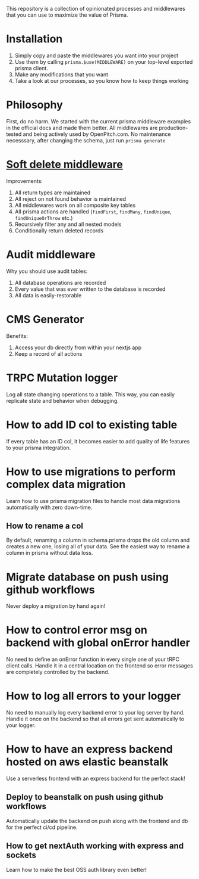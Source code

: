 This repository is a collection of opinionated processes and middlewares that you can use to maximize the value of Prisma.

# Installation

1. Simply copy and paste the middlewares you want into your project
2. Use them by calling `prisma.$use(MIDDLEWARE)` on your top-level exported prisma client.
3. Make any modifications that you want
4. Take a look at our processes, so you know how to keep things working

# Philosophy

First, do no harm.
We started with the current prisma middleware examples in the official docs and made them better.
All middlewares are production-tested and being actively used by OpenPitch.com.
No maintenance necesssary, after changing the schema, just run `prisma generate`

# [Soft delete middleware](guides/soft-delete.md)

Improvements:

1. All return types are maintained
2. All reject on not found behavior is maintained
3. All middlewares work on all composite key tables
4. All prisma actions are handled (`findFirst`, `findMany`, `findUnique`, `findUniqueOrThrow` etc.)
5. Recursively filter any and all nested models
6. Conditionally return deleted records

# Audit middleware

Why you should use audit tables:

1. All database operations are recorded
2. Every value that was ever written to the database is recorded
3. All data is easily-restorable

# CMS Generator

Benefits:

1. Access your db directly from within your nextjs app
2. Keep a record of all actions

# TRPC Mutation logger

Log all state changing operations to a table. This way, you can easily replicate state and behavior when debugging.

# How to add ID col to existing table

If every table has an ID col, it becomes easier to add quality of life features to your prisma integration.

# How to use migrations to perform complex data migration

Learn how to use prisma migration files to handle most data migrations automatically with zero down-time.

## How to rename a col

By default, renaming a column in schema.prisma drops the old column and creates a new one, losing all of your data. See the easiest way to rename a column in prisma without data loss.

# Migrate database on push using github workflows

Never deploy a migration by hand again!

# How to control error msg on backend with global onError handler

No need to define an onError function in every single one of your tRPC client calls. Handle it in a central location on the frontend so error messages are completely controlled by the backend.

# How to log all errors to your logger

No need to manually log every backend error to your log server by hand. Handle it once on the backend so that all errors get sent automatically to your logger.

# How to have an express backend hosted on aws elastic beanstalk

Use a serverless frontend with an express backend for the perfect stack!

## Deploy to beanstalk on push using github workflows

Automatically update the backend on push along with the frontend and db for the perfect ci/cd pipeline.

## How to get nextAuth working with express and sockets

Learn how to make the best OSS auth library even better!

